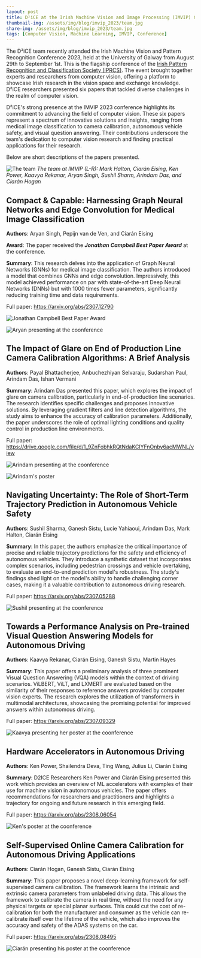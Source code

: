 ```yaml
---
layout: post
title: D²iCE at the Irish Machine Vision and Image Processing (IMVIP) Conference
thumbnail-img: /assets/img/blog/imvip_2023/team.jpg
share-img: /assets/img/blog/imvip_2023/team.jpg
tags: [Computer Vision, Machine Learning, IMVIP, Conference]
---
```


The D²iCE team recently attended the Irish Machine Vision and Pattern Recognition Conference 2023, held at the University of Galway from August 29th to September 1st. This is the flagship conference of the [Irish Pattern Recognition and Classification Society (IPRCS)](https://iprcs.github.io/index.html). The event brought together experts and researchers from computer vision, offering a platform to showcase Irish research in the vision space and exchange knowledge. D²iCE researchers presented six papers that tackled diverse challenges in the realm of computer vision.

D²iCE's strong presence at the IMVIP 2023 conference highlights its commitment to advancing the field of computer vision. These six papers represent a spectrum of innovative solutions and insights, ranging from medical image classification to camera calibration, autonomous vehicle safety, and visual question answering. Their contributions underscore the team's dedication to computer vision research and finding practical applications for their research.

Below are short descriptions of the papers presented.

![The team](/assets/img/blog/imvip_2023/team.jpg)
_The team at IMVIP (L-R): Mark Halton, Ciarán Eising, Ken Power, Kaavya Rekanar, Aryan Singh, Sushil Sharm, Arindam Das, and Ciarán Hogan_

## Compact & Capable: Harnessing Graph Neural Networks and Edge Convolution for Medical Image Classification
**Authors**: Aryan Singh, Pepijn van de Ven, and Ciarán Eising

**Award**: The paper received the **_Jonathan Campbell Best Paper Award_** at the conference.

**Summary**: This research delves into the application of Graph Neural Networks (GNNs) for medical image classification. The authors introduced a model that combines GNNs and edge convolution. Impressively, this model achieved performance on par with state-of-the-art Deep Neural Networks (DNNs) but with 1000 times fewer parameters, significantly reducing training time and data requirements.

Full paper: <https://arxiv.org/abs/2307.12790>

![Jonathan Campbell Best Paper Award](/assets/img/blog/imvip_2023/1693598680332.jpg)

![Aryan presenting at the coonference](/assets/img/blog/imvip_2023/57bba892-f181-431a-b24b-569b60518572.jpg)

## The Impact of Glare on End of Production Line Camera Calibration Algorithms: A Brief Analysis
**Authors**: Payal Bhattacherjee, Anbuchezhiyan Selvaraju, Sudarshan Paul, Arindam Das, Ishan Vermani

**Summary**: Arindam Das presented this paper, which explores the impact of glare on camera calibration, particularly in end-of-production line scenarios. The research identifies specific challenges and proposes innovative solutions. By leveraging gradient filters and line detection algorithms, the study aims to enhance the accuracy of calibration parameters. Additionally, the paper underscores the role of optimal lighting conditions and quality control in production line environments.

Full paper: <https://drive.google.com/file/d/1_9ZnFobhkRQtNdaKClYFnOnby6acMWNL/view>

![Arindam presenting at the coonference](/assets/img/blog/imvip_2023/1693502501072.jpg)

![Arindam's poster](/assets/img/blog/imvip_2023/1693502501331.jpg)

## Navigating Uncertainty: The Role of Short-Term Trajectory Prediction in Autonomous Vehicle Safety
**Authors**: Sushil Sharma, Ganesh Sistu, Lucie Yahiaoui, Arindam Das, Mark Halton, Ciarán Eising

**Summary**: In this paper, the authors emphasize the critical importance of precise and reliable trajectory predictions for the safety and efficiency of autonomous vehicles. They introduce a synthetic dataset that incorporates complex scenarios, including pedestrian crossings and vehicle overtaking, to evaluate an end-to-end prediction model's robustness. The study's findings shed light on the model's ability to handle challenging corner cases, making it a valuable contribution to autonomous driving research.

Full paper: <https://arxiv.org/abs/2307.05288>

![Sushil presenting at the coonference](/assets/img/blog/imvip_2023/20230901_094220.jpg)

## Towards a Performance Analysis on Pre-trained Visual Question Answering Models for Autonomous Driving
**Authors**: Kaavya Rekanar, Ciarán Eising, Ganesh Sistu, Martin Hayes

**Summary**: This paper offers a preliminary analysis of three prominent Visual Question Answering (VQA) models within the context of driving scenarios. ViLBERT, ViLT, and LXMERT are evaluated based on the similarity of their responses to reference answers provided by computer vision experts. The research explores the utilization of transformers in multimodal architectures, showcasing the promising potential for improved answers within autonomous driving.

Full paper: <https://arxiv.org/abs/2307.09329>

![Kaavya presenting her poster at the coonference](/assets/img/blog/imvip_2023/1693773768335.jpg)

## Hardware Accelerators in Autonomous Driving
**Authors**: Ken Power, Shailendra Deva, Ting Wang, Julius Li, Ciarán Eising

**Summary**: D2ICE Researchers Ken Power and Ciarán Eising presented this work which provides an overview of ML accelerators with examples of their use for machine vision in autonomous vehicles. The paper offers recommendations for researchers and practitioners and highlights a trajectory for ongoing and future research in this emerging field.

Full paper: <https://arxiv.org/abs/2308.06054>

![Ken's poster at the coonference](/assets/img/blog/imvip_2023/1693574758851.jpg)

## Self-Supervised Online Camera Calibration for Autonomous Driving Applications
**Authors**: Ciarán Hogan, Ganesh Sistu, Ciarán Eising

**Summary**: This paper proposes a novel deep-learning framework for self-supervised camera calibration. The framework learns the intrinsic and extrinsic camera parameters from unlabeled driving data. This allows the framework to calibrate the camera in real time, without the need for any physical targets or special planar surfaces. This could cut the cost of re-calibration for both the manufacturer and consumer as the vehicle can re-calibrate itself over the lifetime of the vehicle, which also improves the accuracy and safety of the ADAS systems on the car.

Full paper: <https://arxiv.org/abs/2308.08495>

![Ciarán presenting his poster at the coonference](/assets/img/blog/imvip_2023/1693654426783.jpg)

